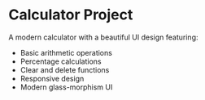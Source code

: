 # Calculator Project

A modern calculator with a beautiful UI design featuring:
- Basic arithmetic operations
- Percentage calculations
- Clear and delete functions
- Responsive design
- Modern glass-morphism UI
